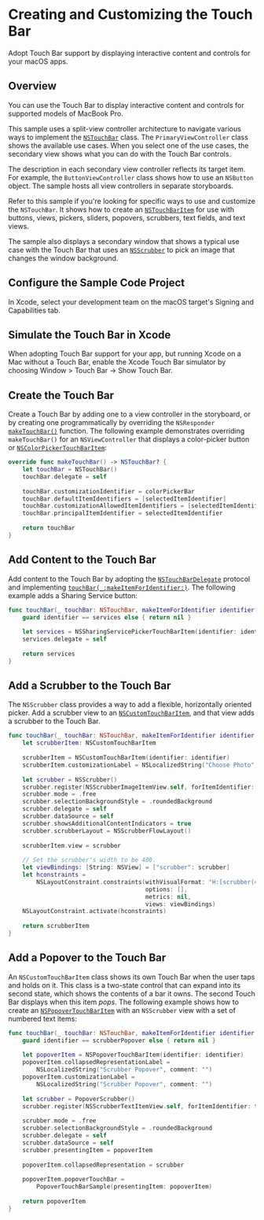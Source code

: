# Creating and Customizing the Touch Bar

Adopt Touch Bar support by displaying interactive content and controls for your macOS apps.

## Overview
You can use the Touch Bar to display interactive content and controls for supported models of MacBook Pro.

This sample uses a split-view controller architecture to navigate various ways to implement the [`NSTouchBar`](https://developer.apple.com/documentation/appkit/nstouchbar) class. The `PrimaryViewController` class shows the available use cases. When you select one of the use cases, the secondary view shows what you can do with the Touch Bar controls.

The description in each secondary view controller reflects its target item. For example, the `ButtonViewController` class shows how to use an `NSButton` object. The sample hosts all view controllers in separate storyboards.

Refer to this sample if you're looking for specific ways to use and customize the `NSTouchBar`. It shows how to create an [`NSTouchBarItem`](https://developer.apple.com/documentation/appkit/nstouchbaritem) for use with buttons, views, pickers, sliders, popovers, scrubbers, text fields, and text views.

The sample also displays a secondary window that shows a typical use case with the Touch Bar that uses an [`NSScrubber`](https://developer.apple.com/documentation/appkit/nsscrubber) to pick an image that changes the window background.

## Configure the Sample Code Project

In Xcode, select your development team on the macOS target's Signing and Capabilities tab.

## Simulate the Touch Bar in Xcode

When adopting Touch Bar support for your app, but running Xcode on a Mac without a Touch Bar, enable the Xcode Touch Bar simulator by choosing Window > Touch Bar -> Show Touch Bar.

## Create the Touch Bar

Create a Touch Bar by adding one to a view controller in the storyboard, or by creating one programmatically by overriding the `NSResponder` [`makeTouchBar()`](https://developer.apple.com/documentation/appkit/nsresponder/2544690-maketouchbar) function. The following example demonstrates overriding `makeTouchBar()` for an `NSViewController` that displays a color-picker button or [`NSColorPickerTouchBarItem`](https://developer.apple.com/documentation/appkit/nscolorpickertouchbaritem):

``` swift
override func makeTouchBar() -> NSTouchBar? {
    let touchBar = NSTouchBar()
    touchBar.delegate = self
    
    touchBar.customizationIdentifier = colorPickerBar
    touchBar.defaultItemIdentifiers = [selectedItemIdentifier]
    touchBar.customizationAllowedItemIdentifiers = [selectedItemIdentifier]
    touchBar.principalItemIdentifier = selectedItemIdentifier
    
    return touchBar
}
```

## Add Content to the Touch Bar

Add content to the Touch Bar by adopting the [`NSTouchBarDelegate`](https://developer.apple.com/documentation/appkit/nstouchbardelegate) protocol and implementing [`touchBar(_:makeItemForIdentifier:)`](https://developer.apple.com/documentation/appkit/nstouchbardelegate/2544851-touchbar). The following example adds a Sharing Service button:

``` swift
func touchBar(_ touchBar: NSTouchBar, makeItemForIdentifier identifier: NSTouchBarItem.Identifier) -> NSTouchBarItem? {
    guard identifier == services else { return nil }
    
    let services = NSSharingServicePickerTouchBarItem(identifier: identifier)
    services.delegate = self
    
    return services
}
```

## Add a Scrubber to the Touch Bar

The `NSScrubber` class provides a way to add a flexible, horizontally oriented picker. Add a scrubber view to an [`NSCustomTouchBarItem`](https://developer.apple.com/documentation/appkit/nscustomtouchbaritem), and that view adds a scrubber to the Touch Bar.

``` swift
func touchBar(_ touchBar: NSTouchBar, makeItemForIdentifier identifier: NSTouchBarItem.Identifier) -> NSTouchBarItem? {
    let scrubberItem: NSCustomTouchBarItem
    
    scrubberItem = NSCustomTouchBarItem(identifier: identifier)
    scrubberItem.customizationLabel = NSLocalizedString("Choose Photo", comment: "")
    
    let scrubber = NSScrubber()
    scrubber.register(NSScrubberImageItemView.self, forItemIdentifier: itemViewIdentifier)
    scrubber.mode = .free
    scrubber.selectionBackgroundStyle = .roundedBackground
    scrubber.delegate = self
    scrubber.dataSource = self
    scrubber.showsAdditionalContentIndicators = true
    scrubber.scrubberLayout = NSScrubberFlowLayout()
    
    scrubberItem.view = scrubber
    
    // Set the scrubber's width to be 400.
    let viewBindings: [String: NSView] = ["scrubber": scrubber]
    let hconstraints =
        NSLayoutConstraint.constraints(withVisualFormat: "H:[scrubber(400)]",
                                       options: [],
                                       metrics: nil,
                                       views: viewBindings)
    NSLayoutConstraint.activate(hconstraints)
    
    return scrubberItem
}
```

## Add a Popover to the Touch Bar

An `NSCustomTouchBarItem` class shows its own Touch Bar when the user taps and holds on it. This class is a two-state control that can expand into its second state, which shows the contents of a bar it owns. The second Touch Bar displays when this item *pops*. The following example shows how to create an [`NSPopoverTouchBarItem`](https://developer.apple.com/documentation/appkit/nspopovertouchbaritem) with an `NSScrubber` view with a set of numbered text items:

``` swift
func touchBar(_ touchBar: NSTouchBar, makeItemForIdentifier identifier: NSTouchBarItem.Identifier) -> NSTouchBarItem? {
    guard identifier == scrubberPopover else { return nil }
    
    let popoverItem = NSPopoverTouchBarItem(identifier: identifier)
    popoverItem.collapsedRepresentationLabel =
        NSLocalizedString("Scrubber Popover", comment: "")
    popoverItem.customizationLabel =
        NSLocalizedString("Scrubber Popover", comment: "")
    
    let scrubber = PopoverScrubber()
    scrubber.register(NSScrubberTextItemView.self, forItemIdentifier: textScrubber)
    
    scrubber.mode = .free
    scrubber.selectionBackgroundStyle = .roundedBackground
    scrubber.delegate = self
    scrubber.dataSource = self
    scrubber.presentingItem = popoverItem
    
    popoverItem.collapsedRepresentation = scrubber
    
    popoverItem.popoverTouchBar =
        PopoverTouchBarSample(presentingItem: popoverItem)
    
    return popoverItem
}
```
